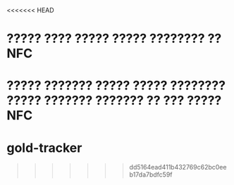 <<<<<<< HEAD
# ????? ???? ????? ????? ???????? ?? NFC 
 
????? ??????? ????? ????? ???????? ????? ??????? ??????? ?? ??? ????? NFC 
=======
# gold-tracker
>>>>>>> dd5164ead411b432769c62bc0eeb17da7bdfc59f
